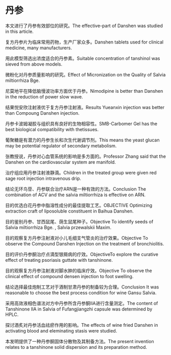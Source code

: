 # 丹参

<p><span class="chinese">本文进行了丹参有效部位的研究。</span><span class="english">The effective-part of Danshen was studied in this article.</span></p>

<p><span class="chinese">复方丹参片为临床常用药物，生产厂家众多。</span><span class="english">Danshen tablets used for clinical medicine, many manufacturers.</span></p>

<p><span class="chinese">用此模型筛选出浓度适合的丹参素。</span><span class="english">Suitable concentration of tanshinol was sieved from above models.</span></p>

<p><span class="chinese">微粉化对丹参质量影响的研究。</span><span class="english">Effect of Micronization on the Quality of Salvia miltiorrhiza Bge.</span></p>

<p><span class="chinese">尼莫地平在降低脑慢波功率方面优于丹参。</span><span class="english">Nimodipine is better than Danshen in the reduction of power slow wave.</span></p>

<p><span class="chinese">结果悦安欣注射液优于复方丹参注射液。</span><span class="english">Results Yueanxin injection was better than Compoung Danshen injection.</span></p>

<p><span class="chinese">丹参卡波姆凝胶与组织具有良好的生物相容性。</span><span class="english">SMB-Carbomer Gel has the best biological compatibility with thetissues.</span></p>

<p><span class="chinese">葡聚糖是有潜力的丹参生长和次生代谢调节剂。</span><span class="english">This means the yeast glucan may be potential regulator of secondary metabolism.</span></p>

<p><span class="chinese">张教授说，丹参对心血管系统的影响是多方面的。</span><span class="english">Professor Zhang said that the Danshen on the cardiovascular system are manifold.</span></p>

<p><span class="chinese">治疗组应用丹参注射液静滴。</span><span class="english">Children in the treated group were given red sage root injection intravenous drip.</span></p>

<p><span class="chinese">结论无环鸟苷、丹参联合治疗ARN是一种有效的方法。</span><span class="english">Conclusion The combination of ACV and the salvia miltiorrhiza is effective on ARN.</span></p>

<p><span class="chinese">目的优选白花丹参中脂溶性成分的最佳提取工艺。</span><span class="english">OBJECTIVE Optimizing extraction craft of liposoluble constituent in Baihua Danshen.</span></p>

<p><span class="chinese">目的鉴别丹参、甘西鼠尾、荫生鼠尾种子。</span><span class="english">Objective To identify seeds of Salvia miltiorrhiza Bge. , Salvia przewalskii Maxim.</span></p>

<p><span class="chinese">目的观察复方丹参注射液对小儿毛细支气管炎的治疗效果。</span><span class="english">Objective To observe the Compound Danshen Injection on the treatment of bronchiolitis.</span></p>

<p><span class="chinese">目的评价丹参酮治疗点滴型银屑病的疗效。</span><span class="english">ObjectiveTo explore the curative effect of treating psoriasis guttate with tanshinone.</span></p>

<p><span class="chinese">目的观察复方丹参注射液对脚水肿的临床疗效。</span><span class="english">Objective To observe the clinical effect of compound densen injection to foot swelling.</span></p>

<p><span class="chinese">结论选择最佳炮制工艺对于酒制甘肃丹参的制备较为合理。</span><span class="english">Conclusion It was reasonable to choose the best process condition for wine Gansu Salvia.</span></p>

<p><span class="chinese">采用高效液相色谱法对方中丹参所含丹参酮IIA进行含量测定。</span><span class="english">The content of Tanshinone IIA in Salvia of Fufangjiangzhi capsule was determined by HPLC.</span></p>

<p><span class="chinese">探讨酒炙对丹参活血祛瘀作用的影响。</span><span class="english">The effects of wine fried Danshen in activating blood and eleminating stasis were studied.</span></p>

<p><span class="chinese">本发明提供了一种丹参酮固体分散物及其制备方法。</span><span class="english">The present invention relates to a tanshinone solid dispersion and its preparation method.</span></p>

